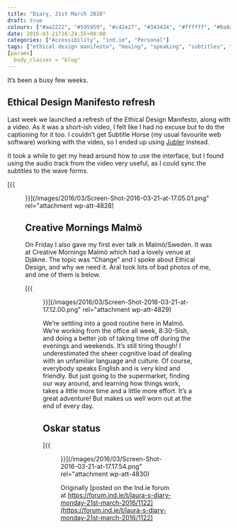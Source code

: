 ```yaml
---
title: "Diary, 21st March 2016"
draft: true
colours: ["#aa2222", "#595959", "#c42e27", "#343434", "#ffffff", "#0a0a0a", "#ffffff"]
date: 2016-03-21T16:24:55+00:00
categories: ["Accessibility", "ind.ie", "Personal"]
tags: ["ethical design manifesto", "moving", "speaking", "subtitles", "Sweden", "video"]
[params]
  body_classes = "blog"
---
```


It’s been a busy few weeks.

## Ethical Design Manifesto refresh

Last week we launched a refresh of the Ethical Design Manifesto, along with a video. As it was a short-ish video, I felt like I had no excuse but to do the captioning for it too. I couldn’t get Subtitle Horse (my usual favourite web software) working with the video, so I ended up using [Jubler](http://jubler.org/) instead.

It took a while to get my head around how to use the interface, but I found using the audio track from the video very useful, as I could sync the subtitles to the wave forms.

[{{<figure class="wp-caption aligncenter size-large wp-image-4828" src="/images/2016/03/Screen-Shot-2016-03-21-at-17.05.01-1024x601.png" alt="Screenshot of Jubler with highlighted wave forms for subtitle editing" width="1024" height="601" caption="Jubler in action">}}](/images/2016/03/Screen-Shot-2016-03-21-at-17.05.01.png" rel="attachment wp-att-4828)

## Creative Mornings Malmö

On Friday I also gave my first ever talk in Malmö/Sweden. It was at Creative Mornings Malmö which had a lovely venue at Djäkne. The topic was “Change” and I spoke about Ethical Design, and why we need it. Aral took lots of bad photos of me, and one of them is below.

[{{<figure class="wp-caption aligncenter size-large wp-image-4829" src="/images/2016/03/Screen-Shot-2016-03-21-at-17.12.00-1024x768.png" alt="Me talking with a slide of the Ethical Design Manifesto (The 3 Rs of Ethical Design) in a fluffy black cardigan" width="1024" height="768" caption="Me doing my impression of a crow">}}](/images/2016/03/Screen-Shot-2016-03-21-at-17.12.00.png" rel="attachment wp-att-4829)

We’re settling into a good routine here in Malmö. We’re working from the office all week, 8:30-5ish, and doing a better job of taking time off during the evenings and weekends. It’s still tiring though! I underestimated the sheer cognitive load of dealing with an unfamiliar language and culture. Of course, everybody speaks English and is very kind and friendly. But just going to the supermarket, finding our way around, and learning how things work, takes a little more time and a little more effort. It’s a great adventure! But makes us well worn out at the end of every day.

## Oskar status

[{{<figure class="wp-caption aligncenter size-large wp-image-4830" src="/images/2016/03/Screen-Shot-2016-03-21-at-17.17.54-1024x767.png" alt="Oskar paddling in the sea in front of the Turning Torso in Malmö" width="1024" height="767" caption="Enjoying the beach life!">}}](/images/2016/03/Screen-Shot-2016-03-21-at-17.17.54.png" rel="attachment wp-att-4830)

Originally [posted on the Ind.ie forum at https://forum.ind.ie/t/laura-s-diary-monday-21st-march-2016/1122](https://forum.ind.ie/t/laura-s-diary-monday-21st-march-2016/1122)

	